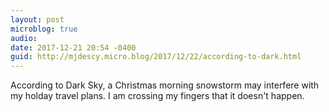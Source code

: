 ```yaml
---
layout: post
microblog: true
audio: 
date: 2017-12-21 20:54 -0400
guid: http://mjdescy.micro.blog/2017/12/22/according-to-dark.html
---
```

According to Dark Sky, a Christmas morning snowstorm may interfere with my holday travel plans. I am crossing my fingers that it doesn't happen.
